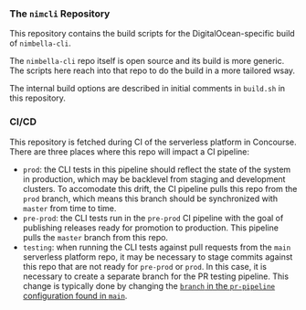 <!--
 * DigitalOcean, LLC CONFIDENTIAL
 * ------------------------------
 *
 *   2021 - present DigitalOcean, LLC
 *   All Rights Reserved.
 *
 * NOTICE:
 *
 * All information contained herein is, and remains the property of
 * DigitalOcean, LLC and its suppliers, if any.  The intellectual and technical
 * concepts contained herein are proprietary to DigitalOcean, LLC and its
 * suppliers and may be covered by U.S. and Foreign Patents, patents
 * in process, and are protected by trade secret or copyright law.
 *
 * Dissemination of this information or reproduction of this material
 * is strictly forbidden unless prior written permission is obtained
 * from DigitalOcean, LLC.
-->

### The `nimcli` Repository

This repository contains the build scripts for the DigitalOcean-specific build of `nimbella-cli`.

The `nimbella-cli` repo itself is open source and its build is more generic.  The scripts here reach into that repo to do the build in a more tailored wsay.

The internal build options are described in initial comments in `build.sh` in this repository.

### CI/CD 

This repository is fetched during CI of the serverless platform in Concourse. There are three places where this repo will impact a CI pipeline:
- `prod`: the CLI tests in this pipeline should reflect the state of the system in production, which may be backlevel from staging and development clusters. To accomodate this drift, the CI pipeline pulls this repo from the `prod` branch, which means this branch should be synchronized with `master` from time to time.
- `pre-prod`: the CLI tests run in the `pre-prod` CI pipeline with the goal of publishing releases ready for promotion to production. This pipeline pulls the `master` branch from this repo.
- `testing`: when running the CLI tests against pull requests from the `main` serverless platform repo, it may be necessary to stage commits against this repo that are not ready for `pre-prod` or `prod`. In this case, it is necessary to create a separate branch for the PR testing pipeline. This change is typically done by changing the [`branch` in the `pr-pipeline` configuration found in `main`](https://github.internal.digitalocean.com/serverless/main/blob/646ed5956adbc3f4ce653c3b36f7f906dbca8a48/ci/pr-pipeline.yml#L63).
